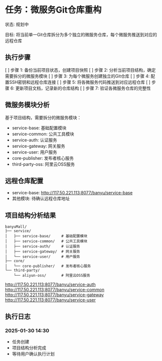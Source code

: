 # 任务：微服务Git仓库重构
状态: 规划中

目标: 将当前单一Git仓库拆分为多个独立的微服务仓库，每个微服务推送到对应的远程仓库

## 执行步骤
[ ] 步骤 1: 备份当前项目状态，创建项目快照
[ ] 步骤 2: 分析当前项目结构，确定需要拆分的微服务模块
[ ] 步骤 3: 为每个微服务创建独立的Git仓库
[ ] 步骤 4: 配置SSH密钥和远程仓库连接
[ ] 步骤 5: 将各微服务代码推送到对应远程仓库
[ ] 步骤 6: 更新项目文档，记录新的仓库结构
[ ] 步骤 7: 验证各微服务仓库的完整性

## 微服务模块分析
基于项目结构，需要拆分的微服务模块：
- service-base: 基础配置模块
- service-common: 公共工具模块  
- service-auth: 认证服务
- service-gateway: 网关服务
- service-user: 用户服务
- core-publisher: 发布者核心服务
- third-party-oss: 阿里云OSS服务

## 远程仓库配置
- service-base: http://117.50.221.113:8077/banyu/service-base
- 其他模块: 待确认远程仓库地址

## 项目结构分析结果
```
banyuMall/
├── service/
│   ├── service-base/     # 基础配置模块
│   ├── service-common/   # 公共工具模块
│   ├── service-auth/     # 认证服务
│   ├── service-gateway/  # 网关服务
│   └── service-user/     # 用户服务
├── core/
│   └── core-publisher/   # 发布者核心服务
└── third-party/
    └── aliyun-oss/       # 阿里云OSS服务
```
http://117.50.221.113:8077/banyu/service-auth
http://117.50.221.113:8077/banyu/service-common
http://117.50.221.113:8077/banyu/service-gateway
http://117.50.221.113:8077/banyu/service-user

## 执行日志
### 2025-01-30 14:30
- 任务创建
- 项目结构分析完成
- 等待用户确认执行计划 